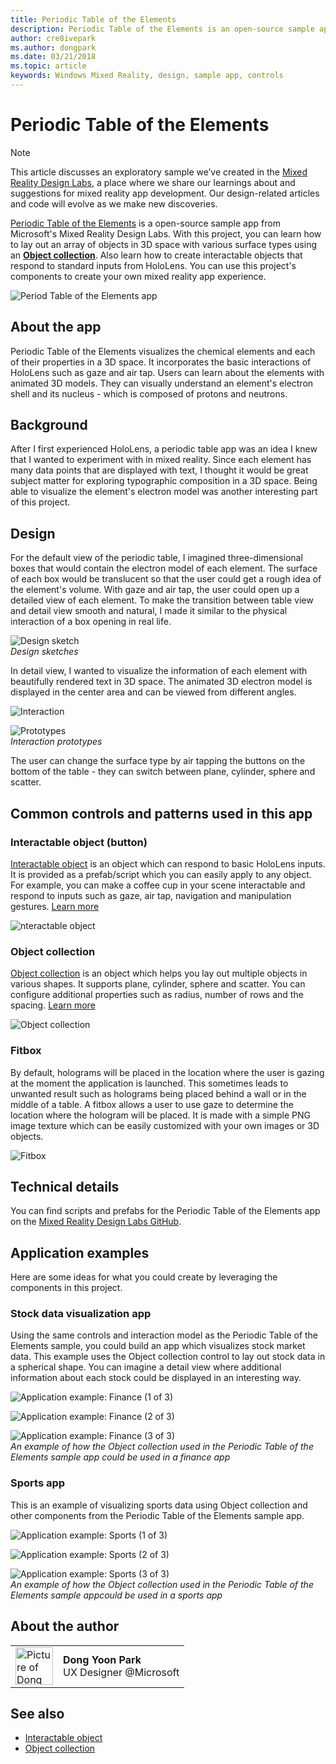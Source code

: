 ```yaml
---
title: Periodic Table of the Elements
description: Periodic Table of the Elements is an open-source sample app from Microsoft's Mixed Reality Design Labs where you can learn how to lay out an array of objects in 3D space with various surface types using an Object collection.
author: cre8ivepark
ms.author: dongpark
ms.date: 03/21/2018
ms.topic: article
keywords: Windows Mixed Reality, design, sample app, controls
---
```



# Periodic Table of the Elements

>[!NOTE]
>This article discusses an exploratory sample we’ve created in the [Mixed Reality Design Labs](https://github.com/Microsoft/MRDesignLabs_Unity), a place where we share our learnings about and suggestions for mixed reality app development. Our design-related articles and code will evolve as we make new discoveries.

[Periodic Table of the Elements](https://github.com/Microsoft/MRDesignLabs_Unity_PeriodicTable) is a open-source sample app from Microsoft's Mixed Reality Design Labs. With this project, you can learn how to lay out an array of objects in 3D space with various surface types using an **[Object collection](../../design/object-collection.md)**. Also learn how to create interactable objects that respond to standard inputs from HoloLens. You can use this project's components to create your own mixed reality app experience.

![Period Table of the Elements app](images/640px-periodictable-hero.jpg)

## About the app

Periodic Table of the Elements visualizes the chemical elements and each of their properties in a 3D space. It incorporates the basic interactions of HoloLens such as gaze and air tap. Users can learn about the elements with animated 3D models. They can visually understand an element's electron shell and its nucleus - which is composed of protons and neutrons.

## Background

After I first experienced HoloLens, a periodic table app was an idea I knew that I wanted to experiment with in mixed reality. Since each element has many data points that are displayed with text, I thought it would be great subject matter for exploring typographic composition in a 3D space. Being able to visualize the element's electron model was another interesting part of this project.

## Design

For the default view of the periodic table, I imagined three-dimensional boxes that would contain the electron model of each element. The surface of each box would be translucent so that the user could get a rough idea of the element's volume. With gaze and air tap, the user could open up a detailed view of each element. To make the transition between table view and detail view smooth and natural, I made it similar to the physical interaction of a box opening in real life.

![Design sketch](images/640px-sketch20170406.jpg)<br>
*Design sketches*

In detail view, I wanted to visualize the information of each element with beautifully rendered text in 3D space. The animated 3D electron model is displayed in the center area and can be viewed from different angles.

![Interaction](images/640px-periodictable-interaction.jpg)

![Prototypes](images/640px-periodictable-prototypes.jpg)<br>
*Interaction prototypes*

The user can change the surface type by air tapping the buttons on the bottom of the table - they can switch between plane, cylinder, sphere and scatter.

## Common controls and patterns used in this app

### Interactable object (button)

[Interactable object](../../design/interactable-object.md) is an object which can respond to basic HoloLens inputs. It is provided as a prefab/script which you can easily apply to any object. For example, you can make a coffee cup in your scene interactable and respond to inputs such as gaze, air tap, navigation and manipulation gestures. [Learn more](../../design/interactable-object.md)

![nteractable object](images/640px-periodictable-interactableobject.jpg)

### Object collection

[Object collection](../../design/object-collection.md) is an object which helps you lay out multiple objects in various shapes. It supports plane, cylinder, sphere and scatter. You can configure additional properties such as radius, number of rows and the spacing. [Learn more](../../design/object-collection.md)

![Object collection](images/640px-periodictable-collections.jpg)

### Fitbox

By default, holograms will be placed in the location where the user is gazing at the moment the application is launched. This sometimes leads to unwanted result such as holograms being placed behind a wall or in the middle of a table. A fitbox allows a user to use gaze to determine the location where the hologram will be placed. It is made with a simple PNG image texture which can be easily customized with your own images or 3D objects.

![Fitbox](../../design/images/450px-periodictable-fitbox.jpg)

## Technical details

You can find scripts and prefabs for the Periodic Table of the Elements app on the [Mixed Reality Design Labs GitHub](https://github.com/Microsoft/MRDesignLabs_Unity_PeriodicTable).

## Application examples

Here are some ideas for what you could create by leveraging the components in this project.

### Stock data visualization app

Using the same controls and interaction model as the Periodic Table of the Elements sample, you could build an app which visualizes stock market data. This example uses the Object collection control to lay out stock data in a spherical shape. You can imagine a detail view where additional information about each stock could be displayed in an interesting way.

![Application example: Finance (1 of 3)](images/640px-periodictable-applicationexamples-finance1.jpg)

![Application example: Finance (2 of 3)](images/640px-periodictable-applicationexamples-finance2.jpg)

![Application example: Finance (3 of 3)](images/640px-periodictable-applicationexamples-finance3.jpg)<br>
*An example of how the Object collection used in the Periodic Table of the Elements sample app could be used in a finance app*

### Sports app

This is an example of visualizing sports data using Object collection and other components from the Periodic Table of the Elements sample app.

![Application example: Sports (1 of 3)](images/640px-periodictable-applicationexamples-sports0.jpg)

![Application example: Sports (2 of 3)](images/640px-periodictable-applicationexamples-sports1.jpg)

![Application example: Sports (3 of 3)](images/640px-periodictable-applicationexamples-sports3.jpg)<br>
*An example of how the Object collection used in the Periodic Table of the Elements sample appcould be used in a sports app*

## About the author

<table style="border-collapse:collapse" padding-left="0px">
<tr>
<td style="border-style: none" width="60px"><img alt="Picture of Dong Yoon Park" width="60" height="60" src="images/dongyoonpark.jpg"></td>
<td style="border-style: none"><b>Dong Yoon Park</b><br>UX Designer @Microsoft</td>
</tr>
</table>

## See also

* [Interactable object](../../design/interactable-object.md)
* [Object collection](../../design/object-collection.md)
